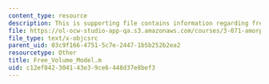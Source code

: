 ```yaml
---
content_type: resource
description: This is supporting file contains information regarding free_volume_model.
file: https://ol-ocw-studio-app-qa.s3.amazonaws.com/courses/3-071-amorphous-materials-fall-2015/c12ef842304143e39ce6448d37e8bef3_Free_Volume_Model.m
file_type: text/x-objcsrc
parent_uid: 03c9f166-4751-5c7e-2447-1b5b252b2ea2
resourcetype: Other
title: Free_Volume_Model.m
uid: c12ef842-3041-43e3-9ce6-448d37e8bef3
---
```


